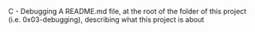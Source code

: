 C - Debugging
A README.md file, at the root of the folder of this project (i.e. 0x03-debugging), describing what this project is about
